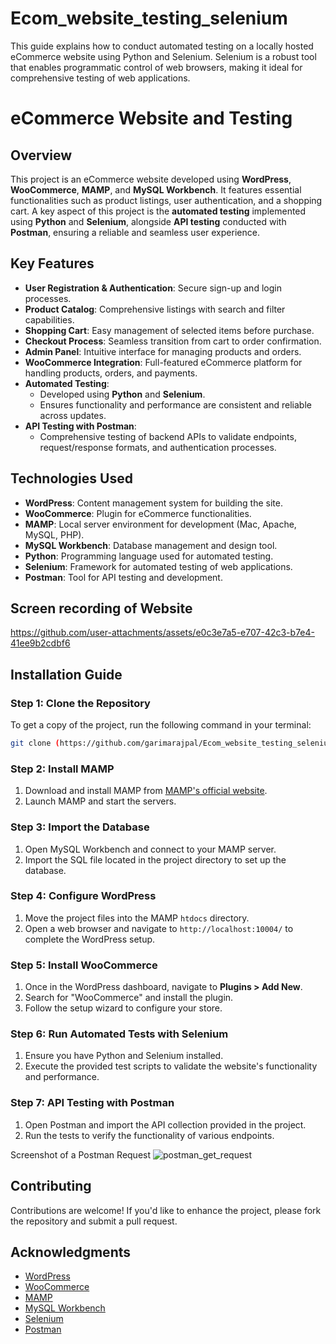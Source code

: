# Ecom_website_testing_selenium
This guide explains how to conduct automated testing on a locally hosted eCommerce website using Python and Selenium. 
Selenium is a robust tool that enables programmatic control of web browsers, making it ideal for comprehensive testing of web applications.

# eCommerce Website and Testing

## Overview

This project is an eCommerce website developed using **WordPress**, **WooCommerce**, **MAMP**, and **MySQL Workbench**. It features essential functionalities such as product listings, user authentication, and a shopping cart. A key aspect of this project is the **automated testing** implemented using **Python** and **Selenium**, alongside **API testing** conducted with **Postman**, ensuring a reliable and seamless user experience.


## Key Features

- **User Registration & Authentication**: Secure sign-up and login processes.
- **Product Catalog**: Comprehensive listings with search and filter capabilities.
- **Shopping Cart**: Easy management of selected items before purchase.
- **Checkout Process**: Seamless transition from cart to order confirmation.
- **Admin Panel**: Intuitive interface for managing products and orders.
- **WooCommerce Integration**: Full-featured eCommerce platform for handling products, orders, and payments.
- **Automated Testing**: 
  - Developed using **Python** and **Selenium**.
  - Ensures functionality and performance are consistent and reliable across updates.
- **API Testing with Postman**: 
  - Comprehensive testing of backend APIs to validate endpoints, request/response formats, and authentication processes.

## Technologies Used

- **WordPress**: Content management system for building the site.
- **WooCommerce**: Plugin for eCommerce functionalities.
- **MAMP**: Local server environment for development (Mac, Apache, MySQL, PHP).
- **MySQL Workbench**: Database management and design tool.
- **Python**: Programming language used for automated testing.
- **Selenium**: Framework for automated testing of web applications.
- **Postman**: Tool for API testing and development.

## Screen recording of Website

https://github.com/user-attachments/assets/e0c3e7a5-e707-42c3-b7e4-41ee9b2cdbf6


## Installation Guide

### Step 1: Clone the Repository
To get a copy of the project, run the following command in your terminal:
```bash
git clone (https://github.com/garimarajpal/Ecom_website_testing_selenium)
```

### Step 2: Install MAMP
1. Download and install MAMP from [MAMP's official website](https://www.mamp.info/).
2. Launch MAMP and start the servers.

### Step 3: Import the Database
1. Open MySQL Workbench and connect to your MAMP server.
2. Import the SQL file located in the project directory to set up the database.

### Step 4: Configure WordPress
1. Move the project files into the MAMP `htdocs` directory.
2. Open a web browser and navigate to `http://localhost:10004/` to complete the WordPress setup.

### Step 5: Install WooCommerce
1. Once in the WordPress dashboard, navigate to **Plugins > Add New**.
2. Search for "WooCommerce" and install the plugin.
3. Follow the setup wizard to configure your store.

### Step 6: Run Automated Tests with Selenium
1. Ensure you have Python and Selenium installed.
2. Execute the provided test scripts to validate the website's functionality and performance.

### Step 7: API Testing with Postman
1. Open Postman and import the API collection provided in the project.
2. Run the tests to verify the functionality of various endpoints.

Screenshot of a Postman Request
![postman_get_request](https://github.com/user-attachments/assets/a6dab53c-a064-455e-ae53-3bc040f19fc7)

## Contributing

Contributions are welcome! If you'd like to enhance the project, please fork the repository and submit a pull request.

## Acknowledgments

- [WordPress](https://wordpress.org/)
- [WooCommerce](https://woocommerce.com/)
- [MAMP](https://www.mamp.info/)
- [MySQL Workbench](https://www.mysql.com/products/workbench/)
- [Selenium](https://www.selenium.dev/)
- [Postman](https://www.postman.com/)
